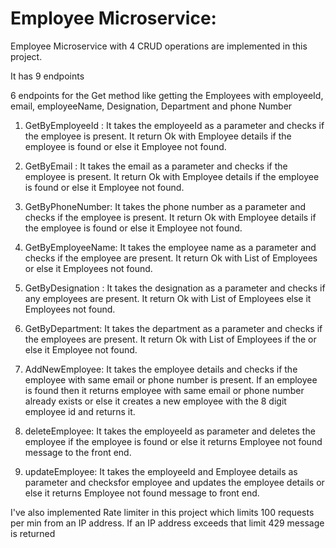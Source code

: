 # Employee Microservice:

Employee Microservice with 4 CRUD operations are implemented in this project.

It has 9 endpoints 

6 endpoints for the Get method like getting the Employees with employeeId, email, employeeName, Designation, Department and phone Number

1. GetByEmployeeId : It takes the employeeId as a parameter and checks if the employee is present. It return Ok with Employee details if the employee is found or else it Employee not found.

2. GetByEmail : It takes the email as a parameter and checks if the employee is present. It return Ok with Employee details if the employee is found or else it Employee not found.

3. GetByPhoneNumber:  It takes the phone number as a parameter and checks if the employee is present. It return Ok with Employee details if the employee is found or else it Employee not found.

4. GetByEmployeeName: It takes the employee name as a parameter and checks if the employee are present. It return Ok with List of Employees or  else it Employees not found.

5. GetByDesignation : It takes the designation as a parameter and checks if any employees are present. It return Ok with List of Employees else it Employees not found.

6. GetByDepartment:  It takes the department as a parameter and checks if the employees are present. It return Ok with List of Employees if the or  else it Employee not found.

7. AddNewEmployee: It takes the employee details and checks if the employee with same email or phone number is present. If an employee is found then it returns employee with same email or phone number already exists or else it creates a new employee with the 8 digit employee id and returns it.

8. deleteEmployee: It takes the employeeId as parameter and deletes the employee if the employee is found or else it returns Employee not found message to the front end.

9. updateEmployee: It takes the employeeId and Employee details as parameter and checksfor employee and updates the employee details or else it returns Employee not found message to front end.

I've also implemented Rate limiter in this project which limits 100 requests per min from an IP address. If an IP address exceeds that limit 429 message is returned